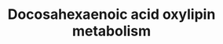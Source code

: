 ---
annotations:
- id: PW:0000002
  parent: classic metabolic pathway
  type: Pathway Ontology
  value: classic metabolic pathway
- id: PW:0000010
  parent: classic metabolic pathway
  type: Pathway Ontology
  value: lipid metabolic pathway
- id: PW:0000058
  parent: classic metabolic pathway
  type: Pathway Ontology
  value: fatty acid metabolic pathway
authors:
- Lcayer
- AlexanderPico
- Egonw
- Eweitz
citedin: ''
communities:
- ontox
description: Docosahexaenoic acid (DHA) oxylipin metabolism
last-edited: 2024-07-27
ndex: null
organisms:
- Homo sapiens
redirect_from:
- /index.php/Pathway:WP5154
- /instance/WP5154
- /instance/WP5154_r134710
revision: r134710
schema-jsonld:
- '@context': https://schema.org/
  '@id': https://wikipathways.github.io/pathways/WP5154.html
  '@type': Dataset
  creator:
    '@type': Organization
    name: WikiPathways
  description: Docosahexaenoic acid (DHA) oxylipin metabolism
  keywords:
  - 10(11)-EpDPE
  - 10,11-DiHDPE
  - 10-HDoHE
  - 11-HDoHE
  - 13(14)-EpDPE
  - 13,14-DiHDPE
  - 13-HDoHE
  - 14-HDoHE
  - 16(17)-EpDPE
  - 16,17-DiHDPE
  - 16-HDoHE
  - 17(R)-HpDoHE
  - 17-HDoHE
  - 19(20)-EpDPE
  - 19,20-DiHDPE
  - 20-HDoHE
  - 21-HDoHE
  - 22-HDoHE
  - 4,5-DiHDPE
  - 4-HDoHE
  - 7(8)-EpDPE
  - 7,8-DiHDPE
  - 7-HDoHE
  - 8-HDoHE
  - ASA
  - COX2
  - DHA
  - Maresin 1
  - Maresin 2
  - Neuroprotectin D1
  - PDX
  - Protectin D1
  - Resolvin D1
  - Resolvin D2
  - Resolvin D3
  - Resolvin D4
  - Resolvin D5
  - Resolvin D6
  - aspirin-triggered protectin D1
  - aspirin-triggered resolvin D1
  - aspirin-triggered resolvin D2
  - aspirin-triggered resolvin D3
  - aspirin-triggered resolvin D4
  - sEH
  license: CC0
  name: Docosahexaenoic acid oxylipin metabolism
seo: CreativeWork
title: Docosahexaenoic acid oxylipin metabolism
wpid: WP5154
---